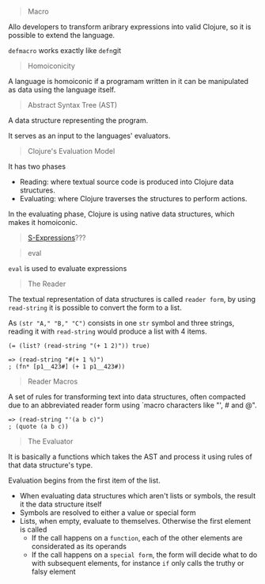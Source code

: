 > Macro

Allo developers to transform aribrary expressions into valid Clojure, so it is possible to extend the language.

`defmacro` works exactly like `defn`git

> Homoiconicity

A language is homoiconic if a programam written in it can be manipulated as data using the language itself.

> Abstract Syntax Tree (AST)

A data structure representing the program.

It serves as an input to the languages' evaluators.

> Clojure's Evaluation Model

It has two phases

* Reading: where textual source code is produced into Clojure data structures.
* Evaluating: where Clojure traverses the structures to perform actions.

In the evaluating phase, Clojure is using native data structures, which makes it homoiconic.

> [S-Expressions](http://www.gigamonkeys.com/book/syntax-and-semantics.html)???

> eval

`eval` is used to evaluate expressions

> The Reader

The textual representation of data structures is called `reader form`, by using `read-string` it is possible to convert the form to a list.

As `(str "A," "B," "C")` consists in one `str` symbol and three strings, reading it with `read-string` would produce a list with 4 items.

`(= (list? (read-string "(+ 1 2)")) true)`

```
=> (read-string "#(+ 1 %)")
; (fn* [p1__423#] (+ 1 p1__423#))
```

> Reader Macros

A set of rules for transforming text into data structures, often compacted due to an abbreviated reader form using `macro characters like "', # and @".

```
=> (read-string "'(a b c)")
; (quote (a b c))
```

> The Evaluator

It is basically a functions which takes the AST and process it using rules of that data structure's type.

Evaluation begins from the first item of the list.

* When evaluating data structures which aren't lists or symbols, the result it the data structure itself
* Symbols are resolved to either a value or special form
* Lists, when empty, evaluate to themselves. Otherwise the first element is called
    * If the call happens on a `function`, each of the other elements are considerated as its operands
    * If the call happens on a `special form`, the form will decide what to do with subsequent elements, for instance `if` only calls the truthy or falsy element